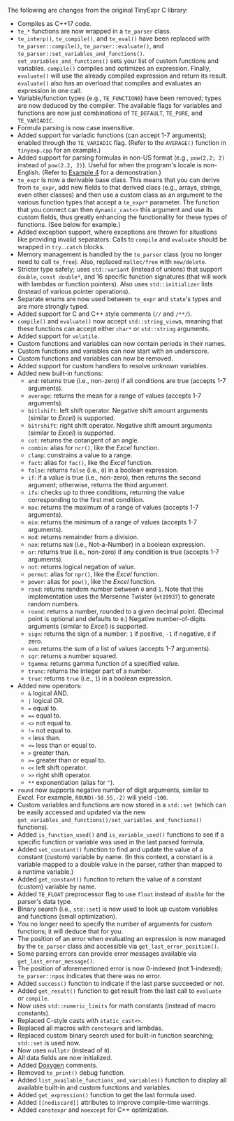 The following are changes from the original TinyExpr C library:

- Compiles as C++17 code.
- `te_*` functions are now wrapped in a `te_parser` class.
- `te_interp()`, `te_compile()`, and `te_eval()` have been replaced with `te_parser::compile()`, `te_parser::evaluate()`, and `te_parser::set_variables_and_functions()`.
    `set_variables_and_functions()` sets your list of custom functions and variables. `compile()` compiles and optimizes an expression.
    Finally, `evaluate()` will use the already compiled expression and return its result.
    `evaluate()` also has an overload that compiles and evaluates an expression in one call.
- Variable/function types (e.g., `TE_FUNCTION0`) have been removed; types are now deduced by the compiler. The available flags
  for variables and functions are now just combinations of `TE_DEFAULT`, `TE_PURE`, and `TE_VARIADIC`.
- Formula parsing is now case insensitive.
- Added support for variadic functions (can accept 1-7 arguments); enabled through the `TE_VARIADIC` flag.
  (Refer to the `AVERAGE()` function in `tinyexp.cpp` for an example.)
- Added support for parsing formulas in non-US format (e.g., `pow(2,2; 2)` instead of `pow(2.2, 2)`). Useful for when the program's locale is non-English.
  (Refer to [Example 4](Examples.md) for a demonstration.)
- `te_expr` is now a derivable base class. This means that you can derive from `te_expr`, add new fields to that derived class (e.g., arrays, strings, even other classes)
  and then use a custom class as an argument to the various function types that accept a `te_expr*` parameter. The function that you connect can then `dynamic_cast<>`
  this argument and use its custom fields, thus greatly enhancing the functionality for these types of functions.
  (See below for example.)
- Added exception support, where exceptions are thrown for situations like providing invalid separators. Calls to `compile` and `evaluate` should be wrapped in `try`...`catch` blocks.
- Memory management is handled by the `te_parser` class (you no longer need to call `te_free`). Also, replaced `malloc/free` with `new/delete`.
- Stricter type safety; uses `std::variant` (instead of unions) that support `double`, `const double*`,
  and 16 specific function signatures (that will work with lambdas or function pointers).
  Also uses `std::initializer` lists (instead of various pointer operations).
- Separate enums are now used between `te_expr` and `state`'s types and are more strongly typed.
- Added support for C and C++ style comments (`//` and `/**/`).
- `compile()` and `evaluate()` now accept `std::string_view`s, meaning that these functions can accept either `char*` or `std::string` arguments.
- Added support for `volatile`.
- Custom functions and variables can now contain periods in their names.
- Custom functions and variables can now start with an underscore.
- Custom functions and variables can now be removed.
- Added support for custom handlers to resolve unknown variables.
- Added new built-in functions:
  - `and`: returns true (i.e., non-zero) if all conditions are true (accepts 1-7 arguments).
  - `average`: returns the mean for a range of values (accepts 1-7 arguments).
  - `bitlshift`: left shift operator.
     Negative shift amount arguments (similar to *Excel*) is supported.
  - `bitrshift`: right shift operator.
     Negative shift amount arguments (similar to *Excel*) is supported.
  - `cot`: returns the cotangent of an angle.
  - `combin`: alias for `ncr()`, like the *Excel* function.
  - `clamp`: constrains a value to a range.
  - `fact`: alias for `fac()`, like the *Excel* function.
  - `false`: returns `false` (i.e., `0`) in a boolean expression.
  - `if`: if a value is true (i.e., non-zero), then returns the second argument; otherwise, returns the third argument.
  - `ifs`: checks up to three conditions, returning the value corresponding to the first met condition.
  - `max`: returns the maximum of a range of values (accepts 1-7 arguments).
  - `min`: returns the minimum of a range of values (accepts 1-7 arguments).
  - `mod`: returns remainder from a division.
  - `nan`: returns `NaN` (i.e., Not-a-Number) in a boolean expression.
  - `or`: returns true (i.e., non-zero) if any condition is true (accepts 1-7 arguments).
  - `not`: returns logical negation of value.
  - `permut`: alias for `npr()`, like the *Excel* function.
  - `power`: alias for `pow()`, like the *Excel* function.
  - `rand`: returns random number between `0` and `1`.
     Note that this implementation uses the Mersenne Twister (`mt19937`) to generate random numbers.
  - `round`: returns a number, rounded to a given decimal point.
     (Decimal point is optional and defaults to `0`.)
     Negative number-of-digits arguments (similar to *Excel*) is supported.
  - `sign`: returns the sign of a number: `1` if positive, `-1` if negative, `0` if zero.
  - `sum`: returns the sum of a list of values (accepts 1-7 arguments).
  - `sqr`: returns a number squared.
  - `tgamma`: returns gamma function of a specified value.
  - `trunc`: returns the integer part of a number.
  - `true`: returns `true` (i.e., `1`) in a boolean expression.
- Added new operators:
  - `&`    logical AND.
  - `|`    logical OR.
  - `=`    equal to.
  - `==`   equal to.
  - `<>`   not equal to.
  - `!=`   not equal to.
  - `<`    less than.
  - `<=`   less than or equal to.
  - `>`    greater than.
  - `>=`   greater than or equal to.
  - `<<`   left shift operator.
  - `>>`   right shift operator.
  - `**`   exponentiation (alias for `^`).
- `round` now supports negative number of digit arguments, similar to *Excel*.
  For example, `ROUND(-50.55,-2)` will yield `-100`.
- Custom variables and functions are now stored in a `std::set`
  (which can be easily accessed and updated via the new `get_variables_and_functions()/set_variables_and_functions()` functions).
- Added `is_function_used()` and `is_variable_used()` functions to see if a specific function or variable was used in the last parsed formula.
- Added `set_constant()` function to find and update the value of a constant (custom) variable by name.
  (In this context, a constant is a variable mapped to a double value in the parser, rather than mapped to a runtime variable.)
- Added `get_constant()` function to return the value of a constant (custom) variable by name.
- Added `TE_FLOAT` preprocessor flag to use `float` instead of `double` for the parser's data type.
- Binary search (i.e., `std::set`) is now used to look up custom variables and functions (small optimization).
- You no longer need to specify the number of arguments for custom functions; it will deduce that for you.
- The position of an error when evaluating an expression is now managed by the `te_parser` class and accessible via `get_last_error_position()`.
- Some parsing errors can provide error messages available via `get_last_error_message()`.
- The position of aforementioned error is now 0-indexed (not 1-indexed); `te_parser::npos` indicates that there was no error.
- Added `success()` function to indicate if the last parse succeeded or not.
- Added `get_result()` function to get result from the last call to `evaluate` or `compile`.
- Now uses `std::numeric_limits` for math constants (instead of macro constants).
- Replaced C-style casts with `static_cast<>`.
- Replaced all macros with `constexpr`s and lambdas.
- Replaced custom binary search used for built-in function searching; `std::set` is used now.
- Now uses `nullptr` (instead of `0`).
- All data fields are now initialized.
- Added [Doxygen](https://github.com/doxygen/doxygen) comments.
- Removed `te_print()` debug function.
- Added `list_available_functions_and_variables()` function to display all available built-in and custom
  functions and variables.
- Added `get_expression()` function to get the last formula used.
- Added `[[nodiscard]]` attributes to improve compile-time warnings.
- Added `constexpr` and `noexcept` for C++ optimization.
